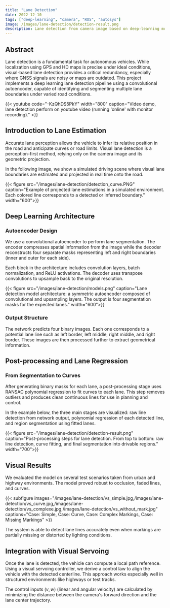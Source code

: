 ```yaml
---
title: "Lane Detection"
date: 2022-12-10
tags: ["deep-learning", "camera", "ROS", "autosys"]
image: /images/lane-detection/detection-result.png
description: Lane detection from camera image based on deep-learning model (autoencoder).
---
```



## Abstract

Lane detection is a fundamental task for autonomous vehicles. While localization using GPS and HD maps is precise under ideal conditions, visual-based lane detection provides a critical redundancy, especially where GNSS signals are noisy or maps are outdated. This project implements a deep learning lane detection pipeline using a convolutional autoencoder, capable of identifying and segmenting multiple lane boundaries under varied road conditions.

{{< youtube code="-KzQhDS5PkY" width="800" caption="Video demo, lane detection perform on youtube video (running 'online' with monitor recording)." >}}

## Introduction to Lane Estimation

Accurate lane perception allows the vehicle to infer its relative position in the road and anticipate curves or road limits. Visual lane detection is a perception-first method, relying only on the camera image and its geometric projection.

In the following image, we show a simulated driving scene where visual lane boundaries are estimated and projected in real time onto the road.

{{< figure src="/images/lane-detection/detection_curve.PNG" caption="Example of projected lane estimations in a simulated environment. Each colored line corresponds to a detected or inferred boundary." width="600">}}

## Deep Learning Architecture

### Autoencoder Design

We use a convolutional autoencoder to perform lane segmentation. The encoder compresses spatial information from the image while the decoder reconstructs four separate masks representing left and right boundaries (inner and outer for each side).

Each block in the architecture includes convolution layers, batch normalization, and ReLU activations. The decoder uses transpose convolutions to upsample back to the original resolution.

{{< figure src="/images/lane-detection/models.png" caption="Lane detection model architecture: a symmetric autoencoder composed of convolutional and upsampling layers. The output is four segmentation masks for the expected lanes." width="600">}}

### Output Structure

The network predicts four binary images. Each one corresponds to a potential lane line such as left border, left middle, right middle, and right border. These images are then processed further to extract geometrical information.

## Post-processing and Lane Regression

### From Segmentation to Curves

After generating binary masks for each lane, a post-processing stage uses RANSAC polynomial regression to fit curves to each lane. This step removes outliers and produces clean continuous lines for use in planning and control.

In the example below, the three main stages are visualized: raw line detection from network output, polynomial regression of each detected line, and region segmentation using fitted lanes.

{{< figure src="/images/lane-detection/detection-result.png" caption="Post-processing steps for lane detection. From top to bottom: raw line detection, curve fitting, and final segmentation into drivable regions." width="700">}}

## Visual Results

We evaluated the model on several test scenarios taken from urban and highway environments. The model proved robust to occlusion, faded lines, and curves.

{{< subfigure images="/images/lane-detection/vs_simple.jpg,/images/lane-detection/vs_curve.jpg,/images/lane-detection/vs_complexe.jpg,/images/lane-detection/vs_without_mark.jpg" captions="Case: Simple, Case: Curve, Case: Complex Markings, Case: Missing Markings" >}}

The system is able to detect lane lines accurately even when markings are partially missing or distorted by lighting conditions.

## Integration with Visual Servoing

Once the lane is detected, the vehicle can compute a local path reference. Using a visual servoing controller, we derive a control law to align the vehicle with the detected centerline. This approach works especially well in structured environments like highways or test tracks.

The control inputs $(v, w)$ (linear and angular velocity) are calculated by minimizing the distance between the camera's forward direction and the lane center trajectory.

<!-- ## Conclusion and Outlook

This lane detection system combines deep learning, robust geometric fitting, and real-time camera input to provide an end-to-end vision-based perception solution. Future enhancements could include incorporating temporal filtering using LSTMs or optical flow, adapting to multi-lane or lane-change scenarios, and extending to 3D environments with stereo vision or LiDAR fusion. -->